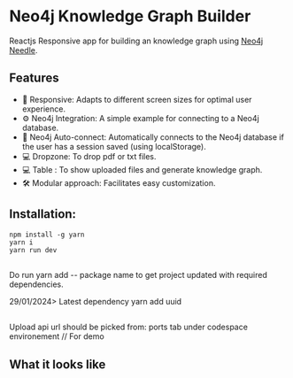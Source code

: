 # Neo4j Knowledge Graph Builder

Reactjs Responsive app for building an knowledge graph using [Neo4j Needle](https://www.neo4j.design/).
    
## Features
- 🚀 Responsive: Adapts to different screen sizes for optimal user experience.
- ⚙️ Neo4j Integration: A simple example for connecting to a Neo4j database.
- 🔐 Neo4j Auto-connect: Automatically connects to the Neo4j database if the user has a session saved (using localStorage).
- 💻 Dropzone: To drop pdf or txt files.
- 💻 Table : To show uploaded files and generate knowledge graph.
- 🛠️️ Modular approach: Facilitates easy customization.


## Installation:
```shell
npm install -g yarn
yarn i
yarn run dev
```

##
Do run yarn add -- package name to get project updated with required dependencies.

29/01/2024> Latest dependency
yarn add uuid 
##
Upload api url should be picked from: ports tab under codespace environement // For demo
## What it looks like

